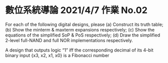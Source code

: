 # 數位系統導論 2021/4/7 作業 No.02

For each of the following digital designs, please
(a) Construct its truth table;
(b) Show the minterm & maxterm expansions respectively;
(c) Show the equations of the simplified SoP & PoS respectively;
(d) Draw the simplified 2-level full-NAND and full NOR implementations respectively.



A design that outputs logic “1” iff the corresponding decimal of its 4-bit binary input {x3, x2, x1, x0} is a Fibonacci number


